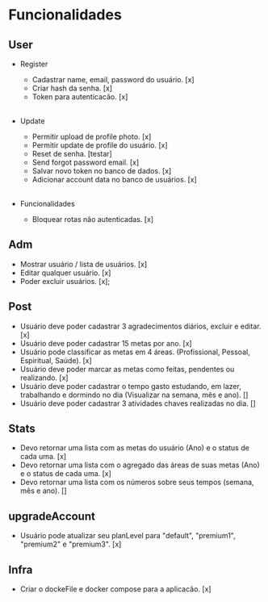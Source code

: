 # Funcionalidades

## User
* Register
  - Cadastrar name, email, password do usuário. [x]
  - Criar hash da senha. [x]
  - Token para autenticacão. [x]
  <br>

* Update
  - Permitir upload de profile photo. [x]
  - Permitir update de profile do usuário. [x]
  - Reset de senha. [testar]
  - Send forgot password email. [x]
  - Salvar novo token no banco de dados. [x]
  - Adicionar account data no banco de usuários. [x]
  <br>
  
* Funcionalidades
  - Bloquear rotas não autenticadas. [x]

## Adm
  - Mostrar usuário / lista de usuários. [x]
  - Editar qualquer usuário. [x]
  - Poder excluir usuários. [x];

## Post
  - Usuário deve poder cadastrar 3 agradecimentos diários, excluir e editar. [x]
  - Usuário deve poder cadastrar 15 metas por ano. [x]
  - Usuário pode classificar as metas em 4 áreas. (Profissional, Pessoal, Espiritual, Saúde). [x]
  - Usuário deve poder marcar as metas como feitas, pendentes ou realizando. [x]
  - Usuário deve poder cadastrar o tempo gasto estudando, em lazer, trabalhando e dormindo no dia (Visualizar na semana, mês e ano). []
  - Usuário deve poder cadastrar 3 atividades chaves realizadas no dia. []

## Stats
  - Devo retornar uma lista com as metas do usuário (Ano) e o status de cada uma. [x]
  - Devo retornar uma lista com o agregado das áreas de suas metas (Ano) e o status de cada uma. [x]
  - Devo retornar uma lista com os números sobre seus tempos (semana, mês e ano). []

## upgradeAccount
  - Usuário pode atualizar seu planLevel para "default", "premium1", "premium2" e "premium3". [x]

## Infra
  - Criar o dockeFile e docker compose para a aplicacão. [x]

